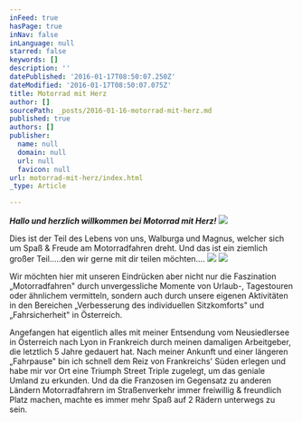 ```yaml
---
inFeed: true
hasPage: true
inNav: false
inLanguage: null
starred: false
keywords: []
description: ''
datePublished: '2016-01-17T08:50:07.250Z'
dateModified: '2016-01-17T08:50:07.075Z'
title: Motorrad mit Herz
author: []
sourcePath: _posts/2016-01-16-motorrad-mit-herz.md
published: true
authors: []
publisher:
  name: null
  domain: null
  url: null
  favicon: null
url: motorrad-mit-herz/index.html
_type: Article

---
```

_**Hallo und herzlich willkommen bei Motorrad mit Herz!**_
![](https://s3-us-west-2.amazonaws.com/the-grid-img/p/06f210cca77b0dc1a98f3098decd013e192b3eee.jpg)

Dies ist der Teil des Lebens von uns, Walburga und Magnus, welcher sich um Spaß & Freude am Motorradfahren dreht.  Und das ist ein ziemlich großer Teil.....den wir gerne mit dir teilen möchten....
![](https://s3-us-west-2.amazonaws.com/the-grid-img/p/c614ac5eb757c518bed63a06c4cecf8b9c56d2e4.jpg)
![](https://s3-us-west-2.amazonaws.com/the-grid-img/p/a28368383567dcefd1f075a5cc82d1fab4ed125d.jpg)

Wir möchten hier mit unseren Eindrücken aber nicht nur die Faszination „Motorradfahren" durch unvergessliche Momente von Urlaub-, Tagestouren oder ähnlichem vermitteln, sondern auch durch unsere eigenen Aktivitäten in den Bereichen „Verbesserung des individuellen Sitzkomforts" und „Fahrsicherheit" in Österreich.  

Angefangen hat eigentlich alles mit meiner Entsendung vom Neusiedlersee in Österreich nach Lyon in Frankreich durch meinen damaligen Arbeitgeber, die letztlich 5 Jahre gedauert hat. Nach meiner Ankunft und einer längeren „Fahrpause" bin ich schnell dem Reiz von Frankreichs' Süden erlegen und habe mir vor Ort eine Triumph Street Triple zugelegt, um das geniale Umland zu erkunden. Und da die Franzosen im Gegensatz zu anderen Ländern Motorradfahrern im Straßenverkehr immer freiwillig & freundlich Platz machen, machte es immer mehr Spaß auf 2 Rädern unterwegs zu sein.